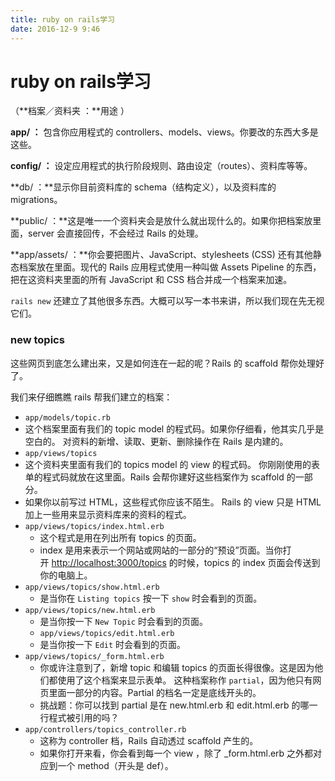```yaml
---
title: ruby on rails学习
date: 2016-12-9 9:46
---
```




# ruby on rails学习

（**档案／资料夹 ：**用途 ）

**app/ ：** 包含你应用程式的 controllers、models、views。你要改的东西大多是这些。

**config/ ：** 设定应用程式的执行阶段规则、路由设定（routes）、资料库等等。

**db/ ：**显示你目前资料库的 schema（结构定义），以及资料库的 migrations。

**public/ ：**这是唯一一个资料夹会是放什么就出现什么的。如果你把档案放里面，server 会直接回传，不会经过 Rails 的处理。

**app/assets/ ：**你会要把图片、JavaScript、stylesheets (CSS) 还有其他静态档案放在里面。现代的 Rails 应用程式使用一种叫做 Assets Pipeline 的东西，把在这资料夹里面的所有 JavaScript 和 CSS 档合并成一个档案来加速。

`rails new` 还建立了其他很多东西。大概可以写一本书来讲，所以我们现在先无视它们。



### new topics

这些网页到底怎么建出来，又是如何连在一起的呢？Rails 的 scaffold 帮你处理好了。

我们来仔细瞧瞧 rails 帮我们建立的档案：

- `app/models/topic.rb`
- 这个档案里面有我们的 topic model 的程式码。如果你仔细看，他其实几乎是空白的。 对资料的新增、读取、更新、删除操作在 Rails 是内建的。
- `app/views/topics`
- 这个资料夹里面有我们的 topics model 的 view 的程式码。 你刚刚使用的表单的程式码就放在这里面。Rails 会帮你建好这些档案作为 scaffold 的一部分。
- 如果你以前写过 HTML，这些程式你应该不陌生。 Rails 的 view 只是 HTML 加上一些用来显示资料库来的资料的程式。
- `app/views/topics/index.html.erb`
  - 这个程式是用在列出所有 topics 的页面。
  - index 是用来表示一个网站或网站的一部分的“预设”页面。当你打开 [http://localhost:3000/topics](http://localhost:3000/topics) 的时候，topics 的 index 页面会传送到你的电脑上。 
- `app/views/topics/show.html.erb`
  - 是当你在 `Listing topics` 按一下 `show` 时会看到的页面。 
- `app/views/topics/new.html.erb`
  - 是当你按一下 `New Topic` 时会看到的页面。
  - `app/views/topics/edit.html.erb`
  - 是当你按一下 `Edit` 时会看到的页面。 
- `app/views/topics/_form.html.erb`
  - 你或许注意到了，新增 topic 和编辑 topics 的页面长得很像。这是因为他们都使用了这个档案来显示表单。 这种档案称作 `partial`，因为他只有网页里面一部分的内容。Partial 的档名一定是底线开头的。 
  - 挑战题：你可以找到 partial 是在 new.html.erb 和 edit.html.erb 的哪一行程式被引用的吗？ 
- `app/controllers/topics_controller.rb`
  - 这称为 controller 档，Rails 自动透过 scaffold 产生的。
  - 如果你打开来看，你会看到每一个 view ，除了 _form.html.erb 之外都对应到一个 method（开头是 def）。